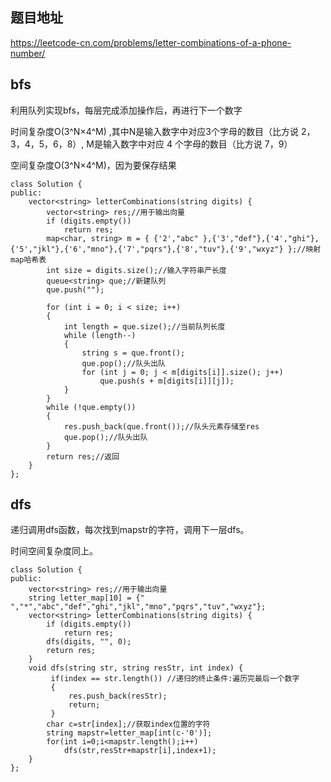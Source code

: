 ## 题目地址
https://leetcode-cn.com/problems/letter-combinations-of-a-phone-number/

## bfs 
利用队列实现bfs，每层完成添加操作后，再进行下一个数字

时间复杂度O(3^N×4^M) ,其中N是输入数字中对应3个字母的数目（比方说 2，3，4，5，6，8）, M是输入数字中对应 4 个字母的数目（比方说 7，9）

空间复杂度O(3^N×4^M)，因为要保存结果

```
class Solution {
public:
	vector<string> letterCombinations(string digits) {
		vector<string> res;//用于输出向量
        if (digits.empty())
            return res;
		map<char, string> m = { {'2',"abc" },{'3',"def"},{'4',"ghi"},{'5',"jkl"},{'6',"mno"},{'7',"pqrs"},{'8',"tuv"},{'9',"wxyz"} };//映射map哈希表
		int size = digits.size();//输入字符串产长度
		queue<string> que;//新建队列
		que.push("");

		for (int i = 0; i < size; i++)
		{
			int length = que.size();//当前队列长度
			while (length--)
			{
                string s = que.front();
                que.pop();//队头出队
				for (int j = 0; j < m[digits[i]].size(); j++)
					que.push(s + m[digits[i]][j]);
			}
		}
		while (!que.empty())
		{
			res.push_back(que.front());//队头元素存储至res
			que.pop();//队头出队
		}
		return res;//返回
	}
};

```

## dfs 
递归调用dfs函数，每次找到mapstr的字符，调用下一层dfs。

时间空间复杂度同上。
```
class Solution {
public:
    vector<string> res;//用于输出向量
    string letter_map[10] = {" ","*","abc","def","ghi","jkl","mno","pqrs","tuv","wxyz"};
	vector<string> letterCombinations(string digits) {
        if (digits.empty())
            return res;
        dfs(digits, "", 0);
		return res;
	}
    void dfs(string str, string resStr, int index) {
         if(index == str.length()) //递归的终止条件:遍历完最后一个数字
         {
             res.push_back(resStr);
             return;
         }
        char c=str[index];//获取index位置的字符
        string mapstr=letter_map[int(c-'0')];
        for(int i=0;i<mapstr.length();i++)
            dfs(str,resStr+mapstr[i],index+1);
    }
};
```
